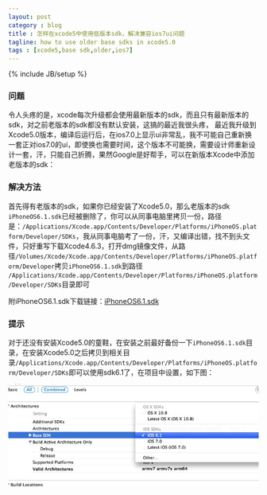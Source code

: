 ```yaml
---
layout: post
category : blog
title : 怎样在xcode5中使用低版本sdk，解决兼容ios7ui问题
tagline: how to use older base sdks in xcode5.0
tags : [xcode5,base sdk,older,ios7]
---
```

{% include JB/setup %}

### 问题

令人头疼的是，xcode每次升级都会使用最新版本的sdk，而且只有最新版本的sdk，对之前老版本的sdk都没有默认安装，这搞的最近我很头疼，
最近我升级到Xcode5.0版本，编译后运行后，在ios7.0上显示ui非常乱，我不可能自己重新换一套正对ios7.0的ui，即使换也需要时间，这个版本不可能换，需要设计师重新设计一套，汗，只能自己折腾，果然Google是好帮手，可以在新版本Xcode中添加老版本的sdk：
### 解决方法

首先得有老版本的sdk，如果你已经安装了Xcode5.0，那么老版本的sdk `iPhoneOS6.1.sdk`已经被删除了，你可以从同事电脑里拷贝一份，路径是：`/Applications/Xcode.app/Contents/Developer/Platforms/iPhoneOS.platform/Developer/SDKs`，我从同事电脑考了一份，汗，又编译出错，找不到头文件，只好重写下载Xcode4.6.3，打开dmg镜像文件，从路径`/Volumes/Xcode/Xcode.app/Contents/Developer/Platforms/iPhoneOS.platform/Developer`拷贝`iPhoneOS6.1.sdk`到路径
`/Applications/Xcode.app/Contents/Developer/Platforms/iPhoneOS.platform/Developer/SDKs`目录即可

附iPhoneOS6.1.sdk下载链接：[iPhoneOS6.1.sdk](http://pan.baidu.com/share/link?shareid=3844278108&uk=3675764550)

### 提示

对于还没有安装Xcode5.0的童鞋，在安装之前最好备份一下`iPhoneOS6.1.sdk`目录，在安装Xcode5.0之后拷贝到相关目录`/Applications/Xcode.app/Contents/Developer/Platforms/iPhoneOS.platform/Developer/SDKs`即可以使用sdk6.1了，在项目中设置，如下图：

![ScreenShot](/attachments/2013-09-22-base-sdk.png)


